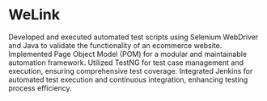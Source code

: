 # WeLink
 Developed and executed automated test scripts using Selenium WebDriver and Java to validate the functionality of an ecommerce website.
 Implemented Page Object Model (POM) for a modular and maintainable automation framework.
 Utilized TestNG for test case management and execution, ensuring comprehensive test coverage.
 Integrated Jenkins for automated test execution and continuous integration, enhancing testing process efficiency.
